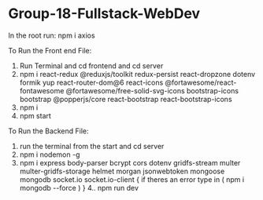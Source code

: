 # Group-18-Fullstack-WebDev

In the root run: npm i axios

To Run the Front end File:

1. Run Terminal and cd frontend and cd server
2. npm i react-redux @reduxjs/toolkit redux-persist react-dropzone dotenv formik yup react-router-dom@6 react-icons @fortawesome/react-fontawesome @fortawesome/free-solid-svg-icons bootstrap-icons bootstrap @popperjs/core react-bootstrap react-bootstrap-icons
3. npm i
4. npm start

To Run the Backend File:

1. run the terminal from the start and cd server
2. npm i nodemon -g
3. npm i express body-parser bcrypt cors dotenv gridfs-stream multer multer-gridfs-storage helmet morgan jsonwebtoken mongoose mongodb socket.io socket.io-client  { if theres an error type in ( npm i mongodb --force ) }
4.. npm run dev
